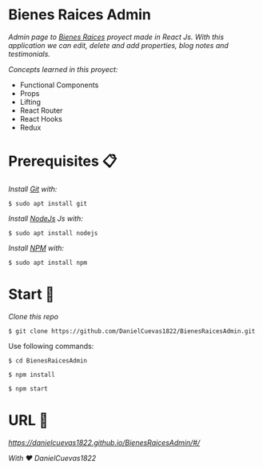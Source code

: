 # Bienes Raices Admin

_Admin page to [Bienes Raices](https://github.com/DanielCuevas1822/BienesRaices) proyect made in React Js. With this application we can edit, delete and add properties, blog notes and testimonials._

_Concepts learned in this proyect:_

* Functional Components
* Props
* Lifting
* React Router
* React Hooks
* Redux

# Prerequisites 📋
_Install [Git](https://git-scm.com/) with:_
```
$ sudo apt install git
```

_Install [NodeJs](https://nodejs.org/en/) Js with:_
```
$ sudo apt install nodejs
```

_Install [NPM](https://www.npmjs.com/) with:_
```
$ sudo apt install npm
```
# Start 🚀

_Clone this repo_
```
$ git clone https://github.com/DanielCuevas1822/BienesRaicesAdmin.git
```
Use following commands:
```
$ cd BienesRaicesAdmin
```
```
$ npm install
```
```
$ npm start
```

# URL 📌

_https://danielcuevas1822.github.io/BienesRaicesAdmin/#/_

_With ❤️ DanielCuevas1822_
